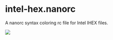 intel-hex.nanorc
================

A nanorc syntax coloring rc file for Intel IHEX files.

<img src="http://ubuntuforums.org/attachment.php?attachmentid=268779&d=1462170494" />


